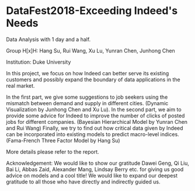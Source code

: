 # DataFest2018-Exceeding Indeed's Needs

Data Analysis with 1 day and a half.

Group H[x]H: Hang Su, Rui Wang, Xu Lu, Yunran Chen, Junhong Chen

Institution: Duke University

In this project, we focus on how Indeed can better serve its existing customers and possibly expand the boundary of data applications in the real market.

In the first part, we give some suggestions to job seekers using the mismatch between demand and supply in different cities. (Dynamic Visualization by Junhong Chen and Xu Lu). In the second part, we aim to provide some advice for Indeed to improve the number of clicks of posted jobs for different companies. (Bayesian Hierarchical Model by Yunran Chen and Rui Wang) Finally, we try to find out how critical data given by Indeed can be incorporated into existing models to predict macro-level indices. (Fama-French Three Factor Model by Hang Su)

More details please refer to the report.

Acknowledgement: We would like to show our gratitude Dawei Geng, Qi Liu, Bai Li, Abbas Zaid, Alexander Mang, Lindsay Berry etc. for giving us good advice on models and a cool title! We would like to expand our deepest gratitude to all those who have directly and indirectly guided us.
